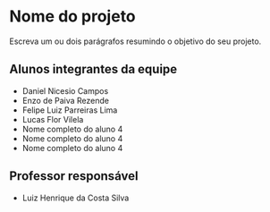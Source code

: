 # Nome do projeto
Escreva um ou dois parágrafos resumindo o objetivo do seu projeto.

## Alunos integrantes da equipe

* Daniel Nicesio Campos
* Enzo de Paiva Rezende
* Felipe Luiz Parreiras Lima
* Lucas Flor Vilela
* Nome completo do aluno 4
* Nome completo do aluno 4
* Nome completo do aluno 4

## Professor responsável 

* Luiz Henrique da Costa Silva

